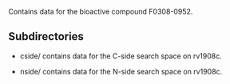 Contains data for the bioactive compound F0308-0952.

## Subdirectories

- cside/ contains data for the C-side search space on rv1908c.

- nside/ contains data for the N-side search space on rv1908c.

